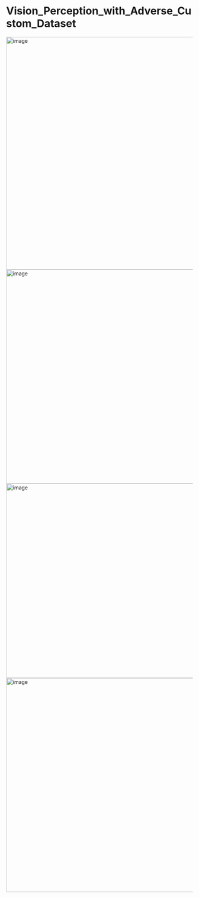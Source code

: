 # Vision_Perception_with_Adverse_Custom_Dataset
<img width="1009" height="626" alt="image" src="https://github.com/user-attachments/assets/90b3aa69-1d92-4741-a16e-961e2a971844" />
<img width="999" height="576" alt="image" src="https://github.com/user-attachments/assets/20c53380-8911-4917-87ad-64de40aa6d7c" />
<img width="890" height="523" alt="image" src="https://github.com/user-attachments/assets/fd82f229-5560-4617-9666-a4ee2c43d140" />
<img width="911" height="576" alt="image" src="https://github.com/user-attachments/assets/654631cc-2a41-4bd8-8d04-fa525791294e" />

